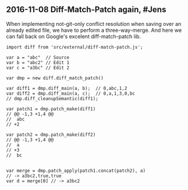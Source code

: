 ## 2016-11-08 Diff-Match-Patch again, #Jens

When implementing not-git-only conflict resolution when saving over an already edited file, we 
have to perform a three-way-merge. And here we can fall back on Google's excelent diff-match-patch lib. 

```JS
import diff from 'src/external/diff-match-patch.js';

var a = "abc"  // Source
var b = "abc2" // Edit 1
var c = "a3bc" // Edit 2

var dmp = new diff.diff_match_patch()

var diff1 = dmp.diff_main(a, b);  // 0,abc,1,2
var diff2 = dmp.diff_main(a, c);  // 0,a,1,3,0,bc
// dmp.diff_cleanupSemantic(diff1);

var patch1 = dmp.patch_make(diff1)
// @@ -1,3 +1,4 @@
//  abc
// +2

var patch2 = dmp.patch_make(diff2)
// @@ -1,3 +1,4 @@
//  a
// +3
//  bc


var merge = dmp.patch_apply(patch1.concat(patch2), a)
// -> a3bc2,true,true
var d = merge[0] // -> a3bc2
```
